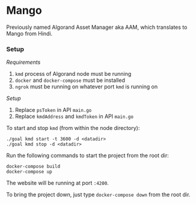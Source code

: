 # Mango

Previously named Algorand Asset Manager aka AAM, which translates to Mango from Hindi.

### Setup

_Requirements_

1. `kmd` process of Algorand node must be running
2. `docker` and `docker-compose` must be installed
3. `ngrok` must be running on whatever port `kmd` is running on

_Setup_

1. Replace `psToken` in API `main.go`
2. Replace `kmdAddress` and `kmdToken` in API `main.go`

To start and stop `kmd` (from within the node directory):

```
./goal kmd start -t 3600 -d <datadir>
./goal kmd stop -d <datadir>
```

Run the following commands to start the project from the root dir:

```
docker-compose build
docker-compose up
```

The website will be running at port `:4200`.

To bring the project down, just type `docker-compose down` from the root dir.
